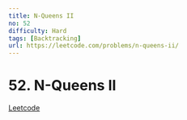 ```yaml
---
title: N-Queens II
no: 52
difficulty: Hard
tags: [Backtracking]
url: https://leetcode.com/problems/n-queens-ii/
---
```


# 52. N-Queens II

[Leetcode](https://leetcode.com/problems/n-queens-ii/)

